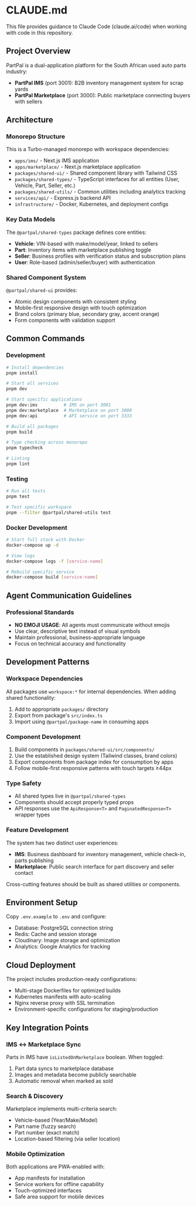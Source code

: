 # CLAUDE.md

This file provides guidance to Claude Code (claude.ai/code) when working with code in this repository.

## Project Overview

PartPal is a dual-application platform for the South African used auto parts industry:
- **PartPal IMS** (port 3001): B2B inventory management system for scrap yards
- **PartPal Marketplace** (port 3000): Public marketplace connecting buyers with sellers

## Architecture

### Monorepo Structure
This is a Turbo-managed monorepo with workspace dependencies:
- `apps/ims/` - Next.js IMS application
- `apps/marketplace/` - Next.js marketplace application
- `packages/shared-ui/` - Shared component library with Tailwind CSS
- `packages/shared-types/` - TypeScript interfaces for all entities (User, Vehicle, Part, Seller, etc.)
- `packages/shared-utils/` - Common utilities including analytics tracking
- `services/api/` - Express.js backend API
- `infrastructure/` - Docker, Kubernetes, and deployment configs

### Key Data Models
The `@partpal/shared-types` package defines core entities:
- **Vehicle**: VIN-based with make/model/year, linked to sellers
- **Part**: Inventory items with marketplace publishing toggle
- **Seller**: Business profiles with verification status and subscription plans
- **User**: Role-based (admin/seller/buyer) with authentication

### Shared Component System
`@partpal/shared-ui` provides:
- Atomic design components with consistent styling
- Mobile-first responsive design with touch optimization
- Brand colors (primary blue, secondary gray, accent orange)
- Form components with validation support

## Common Commands

### Development
```bash
# Install dependencies
pnpm install

# Start all services
pnpm dev

# Start specific applications
pnpm dev:ims          # IMS on port 3001
pnpm dev:marketplace  # Marketplace on port 3000
pnpm dev:api          # API service on port 3333

# Build all packages
pnpm build

# Type checking across monorepo
pnpm typecheck

# Linting
pnpm lint
```

### Testing
```bash
# Run all tests
pnpm test

# Test specific workspace
pnpm --filter @partpal/shared-utils test
```

### Docker Development
```bash
# Start full stack with Docker
docker-compose up -d

# View logs
docker-compose logs -f [service-name]

# Rebuild specific service
docker-compose build [service-name]
```

## Agent Communication Guidelines

### Professional Standards
- **NO EMOJI USAGE**: All agents must communicate without emojis
- Use clear, descriptive text instead of visual symbols
- Maintain professional, business-appropriate language
- Focus on technical accuracy and functionality

## Development Patterns

### Workspace Dependencies
All packages use `workspace:*` for internal dependencies. When adding shared functionality:
1. Add to appropriate `packages/` directory
2. Export from package's `src/index.ts`
3. Import using `@partpal/package-name` in consuming apps

### Component Development
1. Build components in `packages/shared-ui/src/components/`
2. Use the established design system (Tailwind classes, brand colors)
3. Export components from package index for consumption by apps
4. Follow mobile-first responsive patterns with touch targets ≥44px

### Type Safety
- All shared types live in `@partpal/shared-types`
- Components should accept properly typed props
- API responses use the `ApiResponse<T>` and `PaginatedResponse<T>` wrapper types

### Feature Development
The system has two distinct user experiences:
- **IMS**: Business dashboard for inventory management, vehicle check-in, parts publishing
- **Marketplace**: Public search interface for part discovery and seller contact

Cross-cutting features should be built as shared utilities or components.

## Environment Setup

Copy `.env.example` to `.env` and configure:
- Database: PostgreSQL connection string
- Redis: Cache and session storage
- Cloudinary: Image storage and optimization
- Analytics: Google Analytics for tracking

## Cloud Deployment

The project includes production-ready configurations:
- Multi-stage Dockerfiles for optimized builds
- Kubernetes manifests with auto-scaling
- Nginx reverse proxy with SSL termination
- Environment-specific configurations for staging/production

## Key Integration Points

### IMS ↔ Marketplace Sync
Parts in IMS have `isListedOnMarketplace` boolean. When toggled:
1. Part data syncs to marketplace database
2. Images and metadata become publicly searchable
3. Automatic removal when marked as sold

### Search & Discovery
Marketplace implements multi-criteria search:
- Vehicle-based (Year/Make/Model)
- Part name (fuzzy search)
- Part number (exact match)
- Location-based filtering (via seller location)

### Mobile Optimization
Both applications are PWA-enabled with:
- App manifests for installation
- Service workers for offline capability
- Touch-optimized interfaces
- Safe area support for mobile devices